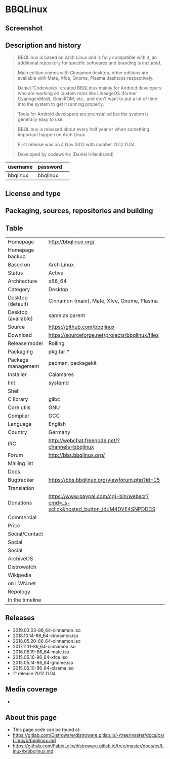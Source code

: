 # BBQLinux

## Screenshot


## Description and history

> BBQLinux is based on Arch Linux and is fully compatible with it, an additional repository for specific softwares and branding is included.

> Main edition comes with Cinnamon desktop, other editions are available with Mate, Xfce, Gnome, Plasma desktops respectively.

> Daniel 'Codeworkx' created BBQLinux mainly for Android developers who are working on custom roms like LineageOS (former CyanogenMod), OmniROM, etc.. and don't want to put a lot of time into the system to get it running properly.

> Tools for Android developers are preinstalled but the system is generally easy to use.

> BBQLinux is released about every half year or when something important happen on Arch Linux.

> First release was on 4 Nov 2012 with number 2012.11.04

> Developed by codeworkx (Daniel Hillenbrand)

| username | password |  |
|----------|----------|--|
| bbqlinux | bbqlinux |  |


## License and type

>


## Packaging, sources, repositories and building

>


## Table

|                       |  |
|-----------------------|--|
| Homepage              | <http://bbqlinux.org/> |
| Homepage backup       |  |
| Based on              | Arch Linux |
| Status                | Active |
| Architecture          | x86_64 |
| Category              | Desktop |
| Desktop (default)     | Cinnamon (main), Mate, Xfce, Gnome, Plasma |
| Desktop (available)   | same as parent |
| Source                | <https://github.com/bbqlinux> |
| Download              | <https://sourceforge.net/projects/bbqlinux/files> |
| Release model         | Rolling |
| Packaging             | pkg.tar.* |
| Package management    | pacman, packagekit |
| Installer             | Calamares |
| Init                  | systemd |
| Shell                 |  |
| C library             | glibc |
| Core utils            | GNU |
| Compiler              | GCC |
| Language              | English |
| Country               | Germany |
| IRC                   | <http://webchat.freenode.net/?channels=bbqlinux> |
| Forum                 | <http://bbs.bbqlinux.org/> |
| Mailing list          |  |
| Docs                  |  |
| Bugtracker            | <https://bbs.bbqlinux.org/viewforum.php?id=15> |
| Translation           |  |
| Donations             | <https://www.paypal.com/cgi-bin/webscr?cmd=_s-xclick&hosted_button_id=M4DVE4SNPDDCS> |
| Commercial            |  |
| Price                 |  |
| Social/Contact        |  |
| Social                |  |
| Social                |  |
| ArchiveOS             |  |
| Distrowatch           |  |
| Wikipedia             |  |
| on LWN.net            |  |
| Repology              |  |
| In the timeline       |  |


## Releases

*  2019.03.03-86_64-cinnamon.iso
*  2018.10.14-86_64-cinnamon.iso
*  2018.05.20-86_64-cinnamon.iso
*  2017.11.11-86_64-cinnamon.iso
*  2016.06.19-86_64-mate.iso
*  2015.05.16-86_64-xfce.iso
*  2015.05.14-86_64-gnome.iso
*  2015.05.10-86_64-plasma.iso
*  1° release 2012.11.04


## Media coverage

*

## About this page

* This page code can be found at:
* <https://gitlab.com/Distroware/distroware.gitlab.io/-/tree/master/docs/os/Linux/b/bbqlinux.md>
* <https://github.com/FabioLolix/distroware.gitlab.io/tree/master/docs/os/Linux/b/bbqlinux.md>
